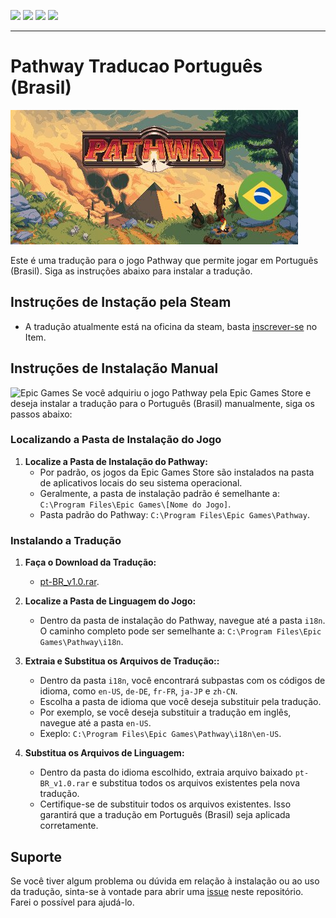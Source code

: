 <img  src="https://img.shields.io/steam/views/2986364384"/> <img  src="https://img.shields.io/steam/downloads/2986364384"/> <img  src="https://img.shields.io/steam/favorites/2986364384"/> <img  src="https://img.shields.io/steam/subscriptions/2986364384"/>

---

# Pathway Traducao Português (Brasil)
[![Pathway](https://raw.githubusercontent.com/pobruno/Pathway-traducao-ptbr/main/Production/pt-BR_preview.png)](https://steamcommunity.com/sharedfiles/filedetails/?id=2986364384)

Este é uma tradução para o jogo Pathway que permite jogar em Português (Brasil). Siga as instruções abaixo para instalar a tradução.

## Instruções de Instação pela Steam

* A tradução atualmente está na oficina da steam, basta [inscrever-se](https://steamcommunity.com/sharedfiles/filedetails/?id=2986364384) no Item.

## Instruções de Instalação Manual
![Epic Games](https://img.shields.io/badge/epicgames-%23313131.svg?style=for-the-badge&logo=epicgames&logoColor=white)
Se você adquiriu o jogo Pathway pela Epic Games Store e deseja instalar a tradução para o Português (Brasil) manualmente, siga os passos abaixo:

### Localizando a Pasta de Instalação do Jogo

1. **Localize a Pasta de Instalação do Pathway:**
   - Por padrão, os jogos da Epic Games Store são instalados na pasta de aplicativos locais do seu sistema operacional.
   - Geralmente, a pasta de instalação padrão é semelhante a: `C:\Program Files\Epic Games\[Nome do Jogo]`.
   - Pasta padrão do Pathway: `C:\Program Files\Epic Games\Pathway`.

### Instalando a Tradução

1. **Faça o Download da Tradução:**
   - [pt-BR_v1.0.rar](https://github.com/pobruno/Pathway-traducao-ptbr/releases/tag/v1.0).
   
2. **Localize a Pasta de Linguagem do Jogo:**
   - Dentro da pasta de instalação do Pathway, navegue até a pasta `i18n`. O caminho completo pode ser semelhante a: `C:\Program Files\Epic Games\Pathway\i18n`.

3. **Extraia e Substitua os Arquivos de Tradução::**
   - Dentro da pasta `i18n`, você encontrará subpastas com os códigos de idioma, como `en-US`, `de-DE`, `fr-FR`, `ja-JP` e `zh-CN`.
   - Escolha a pasta de idioma que você deseja substituir pela tradução.
   - Por exemplo, se você deseja substituir a tradução em inglês, navegue até a pasta `en-US`. 
   - Exeplo: `C:\Program Files\Epic Games\Pathway\i18n\en-US`.

4. **Substitua os Arquivos de Linguagem:**
   - Dentro da pasta do idioma escolhido, extraia arquivo baixado `pt-BR_v1.0.rar` e substitua todos os arquivos existentes pela nova tradução.
   - Certifique-se de substituir todos os arquivos existentes. Isso garantirá que a tradução em Português (Brasil) seja aplicada corretamente.


## Suporte

Se você tiver algum problema ou dúvida em relação à instalação ou ao uso da tradução, sinta-se à vontade para abrir uma [issue](https://github.com/pobruno/Pathway-traducao-ptbr/issues) neste repositório. Farei o possível para ajudá-lo.


